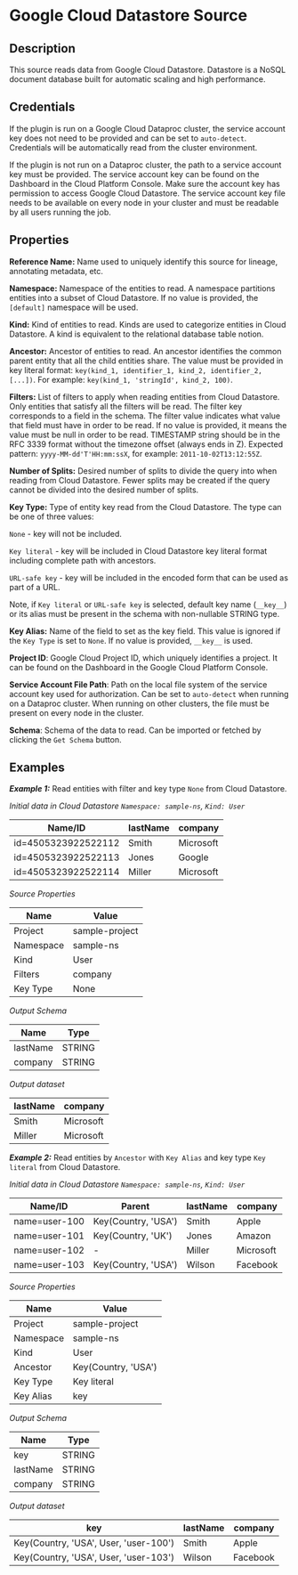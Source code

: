 # Google Cloud Datastore Source

Description
-----------
This source reads data from Google Cloud Datastore.
Datastore is a NoSQL document database built for automatic scaling and high performance.

Credentials
-----------
If the plugin is run on a Google Cloud Dataproc cluster, the service account key does not need to be
provided and can be set to `auto-detect`. Credentials will be automatically read from the cluster environment.

If the plugin is not run on a Dataproc cluster, the path to a service account key must be provided.
The service account key can be found on the Dashboard in the Cloud Platform Console.
Make sure the account key has permission to access Google Cloud Datastore.
The service account key file needs to be available on every node in your cluster and
must be readable by all users running the job.

Properties
----------
**Reference Name:** Name used to uniquely identify this source for lineage, annotating metadata, etc.

**Namespace:** Namespace of the entities to read. A namespace partitions entities into a subset of Cloud Datastore. 
If no value is provided, the `[default]` namespace will be used.

**Kind:** Kind of entities to read. Kinds are used to categorize entities in Cloud Datastore. 
A kind is equivalent to the relational database table notion.

**Ancestor:** Ancestor of entities to read. An ancestor identifies the common parent entity 
that all the child entities share. The value must be provided in key literal format:
`key(kind_1, identifier_1, kind_2, identifier_2, [...])`. For example: `key(kind_1, 'stringId', kind_2, 100)`.

**Filters:** List of filters to apply when reading entities from Cloud Datastore. 
Only entities that satisfy all the filters will be read. The filter key corresponds to a field in the schema. 
The filter value indicates what value that field must have in order to be read. 
If no value is provided, it means the value must be null in order to be read.
TIMESTAMP string should be in the RFC 3339 format without the timezone offset (always ends in Z). 
Expected pattern: `yyyy-MM-dd'T'HH:mm:ssX`, for example: `2011-10-02T13:12:55Z`. 

**Number of Splits:** Desired number of splits to divide the query into when reading from Cloud Datastore. 
Fewer splits may be created if the query cannot be divided into the desired number of splits.

**Key Type:** Type of entity key read from the Cloud Datastore. The type can be one of three values: 

`None` - key will not be included.
 
`Key literal` - key will be included in Cloud Datastore key literal format including complete path with ancestors.

`URL-safe key` - key will be included in the encoded form that can be used as part of a URL. 

Note, if `Key literal` or `URL-safe key` is selected, default key name (`__key__`) or its alias must be present 
in the schema with non-nullable STRING type. 

**Key Alias:** Name of the field to set as the key field. This value is ignored if the `Key Type` is set to `None`. 
If no value is provided, `__key__` is used.

**Project ID**: Google Cloud Project ID, which uniquely identifies a project.
It can be found on the Dashboard in the Google Cloud Platform Console.

**Service Account File Path**: Path on the local file system of the service account key used for
authorization. Can be set to `auto-detect` when running on a Dataproc cluster.
When running on other clusters, the file must be present on every node in the cluster.

**Schema**: Schema of the data to read. Can be imported or fetched by clicking the `Get Schema` button.

Examples
--------
***Example 1:*** Read entities with filter and key type `None` from Cloud Datastore.

*Initial data in Cloud Datastore `Namespace: sample-ns`, `Kind: User`*

|       Name/ID       | lastName |  company  |
| ------------------- | -------- | --------- |
| id=4505323922522112 | Smith    | Microsoft |
| id=4505323922522113 | Jones    | Google    |
| id=4505323922522114 | Miller   | Microsoft |

*Source Properties*

|   Name    |       Value       |
| --------- | ----------------- |
| Project   | sample-project    |
| Namespace | sample-ns         |
| Kind      | User              |
| Filters   | company|Microsoft |
| Key Type  | None              |

*Output Schema*

|   Name   |  Type  |
| -------- | ------ |
| lastName | STRING |
| company  | STRING |

*Output dataset*

| lastName |  company  |
| -------- | --------- |
| Smith    | Microsoft |
| Miller   | Microsoft |

***Example 2:*** Read entities by `Ancestor` with `Key Alias` and key type `Key literal` from Cloud Datastore.

*Initial data in Cloud Datastore `Namespace: sample-ns`, `Kind: User`*

|    Name/ID    |       Parent        | lastName |  company  |
| ------------- | ------------------- | -------- | --------- |
| name=user-100 | Key(Country, 'USA') | Smith    | Apple     |
| name=user-101 | Key(Country, 'UK')  | Jones    | Amazon    |
| name=user-102 | -                   | Miller   | Microsoft |
| name=user-103 | Key(Country, 'USA') | Wilson   | Facebook  |

*Source Properties*

|   Name    |        Value        |
| --------- | ------------------- |
| Project   | sample-project      |
| Namespace | sample-ns           |
| Kind      | User                |
| Ancestor  | Key(Country, 'USA') |
| Key Type  | Key literal         |
| Key Alias | key                 |

*Output Schema*

|   Name   |  Type  |
| -------- | ------ |
| key      | STRING |
| lastName | STRING |
| company  | STRING |

*Output dataset*

|                  key                  | lastName | company  |
| ------------------------------------- | -------- | -------- |
| Key(Country, 'USA', User, 'user-100') | Smith    | Apple    |
| Key(Country, 'USA', User, 'user-103') | Wilson   | Facebook |

    